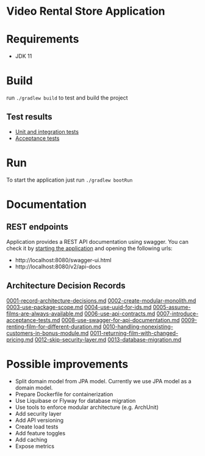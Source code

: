 Video Rental Store Application
==============

# Requirements

- JDK 11

# Build

run `./gradlew build` to test and build the project

## Test results

- [Unit and integration tests](build/reports/tests/test/index.html)
- [Acceptance tests](build/reports/cucumber/cucumber-html-reports/overview-features.html)

# Run

To start the application just run `./gradlew bootRun`

# Documentation

## REST endpoints

Application provides a REST API documentation using swagger.
You can check it by [starting the application](#run) and opening the following urls:

- http://localhost:8080/swagger-ui.html
- http://localhost:8080/v2/api-docs

## Architecture Decision Records

[0001-record-architecture-decisions.md](docs/adr/0001-record-architecture-decisions.md)
[0002-create-modular-monolith.md](docs/adr/0002-create-modular-monolith.md)
[0003-use-package-scope.md](docs/adr/0003-use-package-scope.md)
[0004-use-uuid-for-ids.md](docs/adr/0004-use-uuid-for-ids.md)
[0005-assume-films-are-always-available.md](docs/adr/0005-assume-films-are-always-available.md)
[0006-use-api-contracts.md](docs/adr/0006-use-api-contracts.md)
[0007-introduce-acceptance-tests.md](docs/adr/0007-introduce-acceptance-tests.md)
[0008-use-swagger-for-api-documentation.md](docs/adr/0008-use-swagger-for-api-documentation.md)
[0009-renting-film-for-different-duration.md](docs/adr/0009-renting-film-for-different-duration.md)
[0010-handling-nonexisting-customers-in-bonus-module.md](docs/adr/0010-handling-nonexisting-customers-in-bonus-module.md)
[0011-returning-film-with-changed-pricing.md](docs/adr/0011-returning-film-with-changed-pricing.md)
[0012-skip-security-layer.md](docs/adr/0012-skip-security-layer.md)
[0013-database-migration.md](docs/adr/0013-database-migration.md)


# Possible improvements

- Split domain model from JPA model. Currently we use JPA model as a domain model.
- Prepare Dockerfile for containerization
- Use Liquibase or Flyway for database migration
- Use tools to enforce modular architecture (e.g. ArchUnit)
- Add security layer
- Add API versioning
- Create load tests
- Add feature toggles
- Add caching
- Expose metrics
